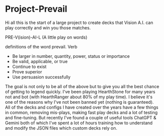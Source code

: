 # Project-Prevail

Hi all this is the start of a large project to create decks that Vision A.I. can play correctly and win you those matches.

PRE-V(ision)-AI-L (A little play on words)

definitions of the word prevail.
Verb

   * Be larger in number, quantity, power, status or importance
   * Be valid, applicable, or true
   * Continue to exist
   * Prove superior
   * Use persuasion successfully
    
The goal is not only to be all of the above but to give you all the best chance of getting to legend quickly. I've been playing HearthStone for many years not and bot (with HearthRanger about 80% of my play time). I believe it's one of the reasons why I've not been banned yet (nothing is guaranteed). All of the decks and configs I have created over the years have a few things in common, removing mis-plays, making fast play decks and a lot of testing and fine-tuning. But recently I've found a couple of useful tools ChatGPT & Gemini both of which I've spent a lot of hours training how to understand and modify the JSON files which custom decks rely on.
